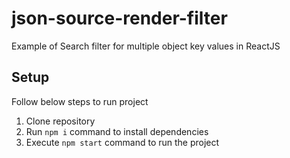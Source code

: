 # json-source-render-filter
Example of Search filter for multiple object key values in ReactJS

## Setup
Follow below steps to run project

1. Clone repository
2. Run `npm i` command to install dependencies
3. Execute `npm start` command to run the project


